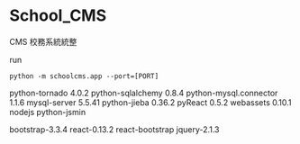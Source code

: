 # School_CMS
CMS 
校務系統統整

run
```
python -m schoolcms.app --port=[PORT]
```


python-tornado 4.0.2
python-sqlalchemy 0.8.4
python-mysql.connector 1.1.6
mysql-server 5.5.41
python-jieba 0.36.2
pyReact 0.5.2
webassets 0.10.1
nodejs
python-jsmin

bootstrap-3.3.4
react-0.13.2
react-bootstrap
jquery-2.1.3